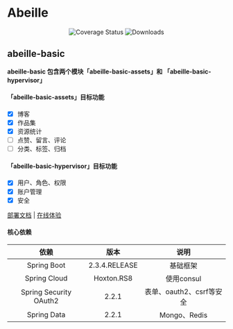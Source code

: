 # Abeille

<p align="center">
 <img src="https://img.shields.io/badge/Spring%20Cloud-Hoxto-blue.svg" alt="Coverage Status">
 <img src="https://img.shields.io/badge/Spring%20Boot-2.3.x-blue.svg" alt="Downloads">
</p>

## abeille-basic

**abeille-basic 包含两个模块「abeille-basic-assets」和 「abeille-basic-hypervisor」**

#### 「abeille-basic-assets」目标功能
- [x] 博客
- [x] 作品集 
- [x] 资源统计
- [ ] 点赞、留言、评论
- [ ] 分类、标签、归档

#### 「abeille-basic-hypervisor」目标功能
- [x] 用户、角色、权限
- [x] 账户管理 
- [x] 安全

<a href="#" target="_blank">部署文档</a> | <a target="_blank" href="https://console.abeille.top"> 在线体验</a>

#### 核心依赖 

|          依赖           |           版本            |           说明            |
|:----------------------:|:-------------------------:|:-------------------------:|
|      Spring Boot       |       2.3.4.RELEASE       |           基础框架          |
|      Spring Cloud      |          Hoxton.RS8       |          使用consul        |
| Spring Security OAuth2 |            2.2.1          |   表单、oauth2、csrf等安全   |    
|       Spring Data      |            2.2.1          |        Mongo、Redis        |

